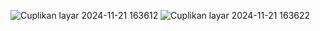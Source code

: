 ![Cuplikan layar 2024-11-21 163612](https://github.com/user-attachments/assets/7246c498-624b-455c-8b63-c55342874bab)
![Cuplikan layar 2024-11-21 163622](https://github.com/user-attachments/assets/4b8ef62b-595f-449a-8d38-a65538853f8c)
